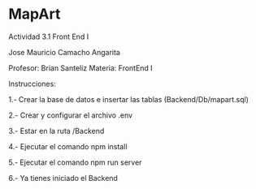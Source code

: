# MapArt
Actividad 3.1 Front End I

Jose Mauricio Camacho Angarita

Profesor:  Brian Santeliz
Materia: FrontEnd I

Instrucciones:

1.- Crear la base de datos e insertar las tablas (Backend/Db/mapart.sql)

2.- Crear y configurar el archivo .env

3.- Estar en la ruta /Backend

4.- Ejecutar el comando npm install

5.- Ejecutar el comando npm run server

6.- Ya tienes iniciado el Backend
